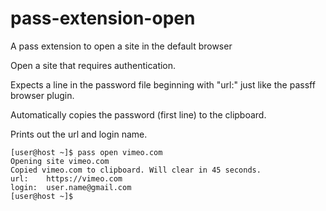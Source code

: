 # pass-extension-open
A pass extension to open a site in the default browser

Open a site that requires authentication.

Expects a line in the password file beginning with "url:" just like the passff browser plugin.

Automatically copies the password (first line) to the clipboard.

Prints out the url and login name.

```
[user@host ~]$ pass open vimeo.com 
Opening site vimeo.com
Copied vimeo.com to clipboard. Will clear in 45 seconds.
url:    https://vimeo.com
login:  user.name@gmail.com
[user@host ~]$
```
